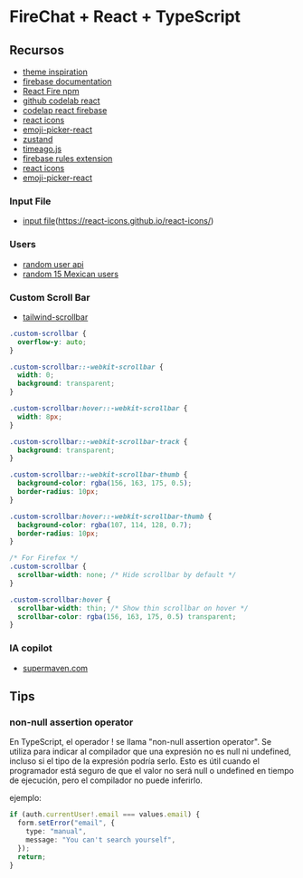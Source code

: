 # FireChat + React + TypeScript

## Recursos

- [theme inspiration](https://connectme-html.themeyn.com/index.html)
- [firebase documentation](https://firebase.google.com/docs?hl=es-419)
- [React Fire npm](https://github.com/FirebaseExtended/reactfire)
- [github codelab react](https://github.com/firebase/friendlyeats-web/blob/master/reactfire-end/hosting/src/app.tsx)
- [codelap react firebase](https://firebase.google.com/codelabs/firestore-web?hl=es-419#2)
- [react icons](https://react-icons.github.io/react-icons/)
- [emoji-picker-react](https://www.npmjs.com/package/emoji-picker-react)
- [zustand](https://docs.pmnd.rs/zustand/getting-started/introduction)
- [timeago.js](https://www.npmjs.com/package/timeago.js/v/4.0.0-beta.3)
- [firebase rules extension](https://marketplace.visualstudio.com/items?itemName=toba.vsfire)
- [react icons](https://react-icons.github.io/react-icons/)
- [emoji-picker-react](https://www.npmjs.com/package/emoji-picker-react)

### Input File

- [input file](https://github.com/shadcn-ui/ui/discussions/2137)(https://react-icons.github.io/react-icons/)

### Users

- [random user api](https://randomuser.me/api/)
- [random 15 Mexican users](https://randomuser.me/api/?results=15&nat=mx)

### Custom Scroll Bar

- [tailwind-scrollbar](https://adoxography.github.io/tailwind-scrollbar/examples/)

```css
.custom-scrollbar {
  overflow-y: auto;
}

.custom-scrollbar::-webkit-scrollbar {
  width: 0;
  background: transparent;
}

.custom-scrollbar:hover::-webkit-scrollbar {
  width: 8px;
}

.custom-scrollbar::-webkit-scrollbar-track {
  background: transparent;
}

.custom-scrollbar::-webkit-scrollbar-thumb {
  background-color: rgba(156, 163, 175, 0.5);
  border-radius: 10px;
}

.custom-scrollbar:hover::-webkit-scrollbar-thumb {
  background-color: rgba(107, 114, 128, 0.7);
  border-radius: 10px;
}

/* For Firefox */
.custom-scrollbar {
  scrollbar-width: none; /* Hide scrollbar by default */
}

.custom-scrollbar:hover {
  scrollbar-width: thin; /* Show thin scrollbar on hover */
  scrollbar-color: rgba(156, 163, 175, 0.5) transparent;
}
```

### IA copilot

- [supermaven.com](https://supermaven.com/)

## Tips

### non-null assertion operator

En TypeScript, el operador ! se llama "non-null assertion operator". Se utiliza para indicar al compilador que una expresión no es null ni undefined, incluso si el tipo de la expresión podría serlo. Esto es útil cuando el programador está seguro de que el valor no será null o undefined en tiempo de ejecución, pero el compilador no puede inferirlo.

ejemplo:

```ts
if (auth.currentUser!.email === values.email) {
  form.setError("email", {
    type: "manual",
    message: "You can't search yourself",
  });
  return;
}
```
